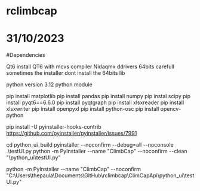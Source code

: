 # rclimbcap
# 31/10/2023

#Dependencies

Qt6 install QT6 with mcvs compiler
Nidaqmx ddrivers 64bits carefull sometimes the installer dont install the 64bits lib

python version 3.12
python module

pip install matplotlib
pip install pandas
pip install numpy
pip instal scipy
pip install pyqt6==6.6.0
pip install pyqtgraph
pip install xlsxreader
pip install xlsxwriter
pip install openpyxl
pip install python-osc
pip install opencv-python


pip install -U pyinstaller-hooks-contrib
https://github.com/pyinstaller/pyinstaller/issues/7991


cd python_ui_build
pyinstaller --noconfirm  --debug=all --noconsole .\testUI.py
python -m PyInstaller --name "ClimbCap" --noconfirm --clean "\python_ui\testUI.py"

python -m PyInstaller --name "ClimbCap" --noconfirm "C:\Users\thepaula\Documents\GitHub\rclimbcap\ClimCapApi\python_ui\testUI.py"
